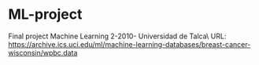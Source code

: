# ML-project
Final project Machine Learning 2-2010- Universidad de Talca\\
URL: https://archive.ics.uci.edu/ml/machine-learning-databases/breast-cancer-wisconsin/wpbc.data

